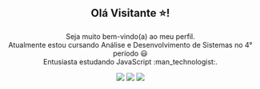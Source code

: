 
<nav class="navbar navbar-expand-lg bg-body-tertiary">
<div class="container-fluid">
<h1 align="center">   Olá Visitante ⭐!   </h1> 
 
 <p align="center">
  <p align="center">
   Seja muito bem-vindo(a) ao meu perfil. <br> 
   Atualmente estou cursando Análise e Desenvolvimento de Sistemas no 4° período 😃<br>
   Entusiasta estudando JavaScript  :man_technologist:. <br>
  </p> 
  
  <p align="center">
   <a href="mailto:lud.estevan@gmail.com" target="_blank"><img src="https://img.shields.io/badge/-Gmail-black?logo=gmail&logoColor=white&style=for-the-badge&logoWheight=100"></a>
   <a href = "mailto:lud.estevan@gmail.com"><img src="https://img.shields.io/badge/-JS-black?logo=javascript&logoColor=white&style=for-the-badge&logoWheight=200"></a>
   <a href="" target="_blank"><img src="https://img.shields.io/badge/-Linkedln-black?logo=linkedin&logoColor=white&style=for-the-badge&logoWheight=50"" target="_blank"></a> 
  </p>

 </div>


 


   
 
